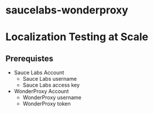 # saucelabs-wonderproxy

# Localization Testing at Scale

## Prerequistes
- Sauce Labs Account
	- Sauce Labs username
	- Sauce Labs access key
- WonderProxy Account
	- WonderProxy username
	- WonderProxy token


